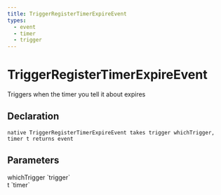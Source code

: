 ```yaml
---
title: TriggerRegisterTimerExpireEvent
types:
  - event
  - timer
  - trigger
---
```


# TriggerRegisterTimerExpireEvent
Triggers when the timer you tell it about expires

## Declaration

```
native TriggerRegisterTimerExpireEvent takes trigger whichTrigger, timer t returns event
```

## Parameters
<dl>
  <dt>whichTrigger `trigger`</dt>
  <dd></dd>

  <dt>t `timer`</dt>
  <dd></dd>
</dl>